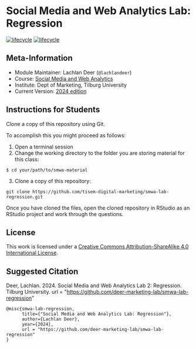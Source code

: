 # Social Media and Web Analytics Lab: Regression

[![lifecycle](https://img.shields.io/badge/lifecycle-maturing-blue.svg)](https://www.tidyverse.org/lifecycle/#maturing)
[![lifecycle](https://img.shields.io/badge/version-2024-red.svg)]()

## Meta-Information

* Module Maintainer: Lachlan Deer (`@lachlandeer`)
* Course: [Social Media and Web Analytics](https://tisem-digital-marketing.github.io/2024-smwa)
* Institute: Dept of Marketing, Tilburg University
* Current Version: [2024 edition](https://tisem-digital-marketing.github.io/2024-smwa)

## Instructions for Students

Clone a copy of this repository using Git.

To accomplish this you might proceed as follows:

1. Open a terminal session
2. Change the working directory to the folder you are storing material for this class:

```{bash}
$ cd your/path/to/smwa-material
```
3. Clone a copy of this repository:

```{bash, eval = FALSE}
git clone https://github.com/tisem-digital-marketing/smwa-lab-regression.git
```

Once you have cloned the files, open the cloned repository in RStudio as an RStudio project and work through the questions.


## License

This work is licensed under a [Creative Commons Attribution-ShareAlike 4.0 International License](http://creativecommons.org/licenses/by-sa/4.0/).

## Suggested Citation

Deer, Lachlan. 2024. Social Media and Web Analytics Lab 2: Regression. Tilburg University. url = "https://github.com/deer-marketing-lab/smwa-lab-regression"

```{r, engine='out', eval = FALSE}
@misc{smwa-lab-regression,
      title={"Social Media and Web Analytics Lab: Regression"},
      author={Lachlan Deer},
      year={2024},
      url = "https://github.com/deer-marketing-lab/smwa-lab-regression"
}
```

